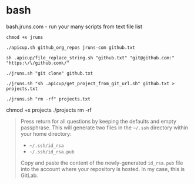 # bash
bash.jruns.com - run your many scripts from text file list

    chmod +x jruns

    ./apicup.sh github_org_repos jruns-com github.txt

    sh .apicup/file_replace_string.sh "github.txt" "git@github.com:" "https:\/\/github.com\/"

    ./jruns.sh "git clone" github.txt

    ./jruns.sh "sh .apicup/get_project_from_git_url.sh" github.txt > projects.txt

    ./jruns.sh "rm -rf" projects.txt 

chmod +x projects
./projects rm -rf 

> Press return for all questions by keeping the defaults and empty passphrase. This will generate two files in the `~/.ssh` directory within your home directory:
>
> -   `~/.ssh/id_rsa`
> -   `~/.ssh/id_rsa.pub`
>
> Copy and paste the content of the newly-generated `id_rsa.pub` file into the account where your repository is hosted. In my case, this is GitLab.